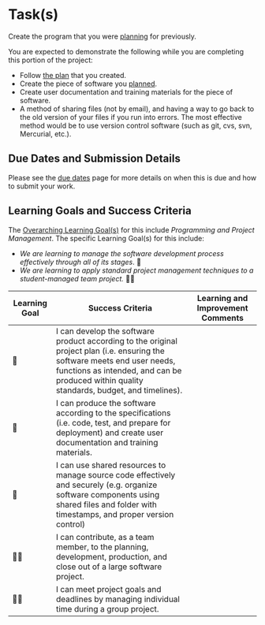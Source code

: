 # Task(s)

Create the program that you were [planning][program-plan] for previously.  

You are expected to demonstrate the following while you are completing this portion of the project:
* Follow [the plan][program-plan] that you created.
* Create the piece of software you [planned][program-plan].
* Create user documentation and training materials for the piece of software.
* A method of sharing files (not by email), and having a way to go back to the old version of your files if you run into errors.  The most effective method would be to use version control software (such as git, cvs, svn, Mercurial, etc.).

## Due Dates and Submission Details

Please see the [due dates](./Due-Dates-and-Submission-Details) page for more details on when this is due and how to submit your work.

## Learning Goals and Success Criteria

The [Overarching Learning Goal(s)](./images/ICS4U.jpg) for this include _Programming and Project Management_.
The specific Learning Goal(s) for this include:

  * _We are learning to manage the software development process effectively through all of its stages_. &#x1F4D8;
  * _We are learning to apply standard project management techniques to a student-managed team project._ &#x1F4D8;&#x1F4D8;

| Learning Goal | Success Criteria  | Learning and Improvement Comments |
| ------------- | ----------------- | --------------------------------- |
| &#x1F4D8; | I can develop the software product according to the original project plan (i.e. ensuring the software meets end user needs, functions as intended, and can be produced within quality standards, budget, and timelines). | |
| &#x1F4D8; | I can produce the software according to the specifications (i.e. code, test, and prepare for deployment) and create user documentation and training materials. | |
| &#x1F4D8; | I can use shared resources to manage source code effectively and securely (e.g. organize software components using shared files and folder with timestamps, and proper version control) | |
| &#x1F4D8;&#x1F4D8; | I can contribute, as a team member, to the planning, development, production, and close out of a large software project. | |
| &#x1F4D8;&#x1F4D8; | I can meet project goals and deadlines by managing individual time during a group project. | |

[program-plan]: ./Project-Planning

